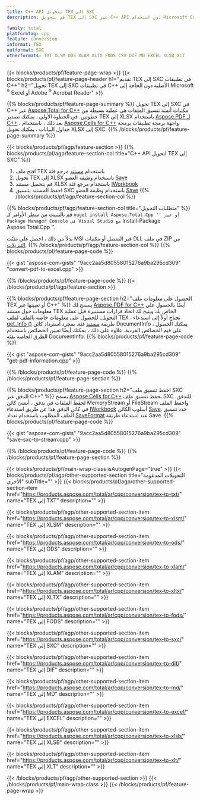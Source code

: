 ```yaml
---
title: C++ API لتحويل TEX إلى SXC
description: قم بتحويل TEX إلى SXC عبر C++ API دون استخدام Microsoft Excel أو Adobe Reader

family: total
platformtag: cpp
feature: conversion
informat: TEX
outformat: SXC
otherformats: TXT XLSM ODS XLAM XLTX FODS CSV DIF MD EXCEL XLSB XLT
---
```

{{< blocks/products/pf/feature-page-wrap >}}
{{< blocks/products/pf/feature-page-header h1="تقديم TEX إلى SXC في تطبيقات C++" h2="تحويل TEX إلى SXC في تطبيقات C++ الأصلية دون الحاجة إلى Microsoft <sup>&reg;</sup> Excel أو Adobe <sup>&reg;</sup> Acrobat Reader" >}}

{{% blocks/products/pf/feature-page-summary %}}
تحويل TEX إلى SXC في C++ عبر [Aspose.Total for C++](https://products.aspose.com/total/cpp/) مكتبات أتمتة تنسيق الملفات هي عملية بسيطة من خطوتين. في الخطوة الأولى ، يمكنك تصدير TEX إلى XLSX باستخدام [Aspose.PDF لـ C++](https://products.aspose.com/pdf/cpp/) ، بعد ذلك ، باستخدام [Aspose.Cells for C++](https://products.aspose.com/cells/cpp/) واجهة برمجة تطبيقات برمجة جداول البيانات ، يمكنك تحويل XLSX إلى SXC. 
{{% /blocks/products/pf/feature-page-summary  %}}

{{< blocks/products/pf/agp/feature-section >}}
{{% blocks/products/pf/agp/feature-section-col title="C++ API لتحويل TEX إلى SXC" %}}
1. افتح ملف TEX باستخدام [مستند](https://reference.aspose.com/pdf/cpp/class/aspose.pdf.document) مرجع فئة
2. تحويل TEX إلى XLSX باستخدام وظيفة العضو [Save](https://reference.aspose.com/pdf/cpp/class/aspose.pdf.document#a6383c010776212483f51cc41235924db)
3. قم بتحميل مستند XLSX باستخدام مرجع فئة [IWorkbook](https://reference.aspose.com/cells/cpp/class/aspose.cells.i_workbook)
4. احفظ المستند بتنسيق SXC باستخدام وظيفة العضو [Save](https://reference.aspose.com/cells/cpp/class/aspose.cells.i_workbook#a9460f52a2dec8f4bf623a4905167d997)
{{% /blocks/products/pf/agp/feature-section-col %}}

{{% blocks/products/pf/agp/feature-section-col title="متطلبات التحويل" %}}
قم بالتثبيت من سطر الأوامر كـ `` nuget install Aspose.Total.Cpp '' أو عبر Package Manager Console في Visual Studio مع `` Install-Package Aspose.Total.Cpp ''.

بدلاً من ذلك ، احصل على مثبّت MSI غير المتصل أو مكتبات DLL في ملف ZIP من [التنزيلات](https://downloads.aspose.com/total/cpp).
{{% /blocks/products/pf/agp/feature-section-col %}}
{{% blocks/products/pf/feature-page-code %}}

{{< gist "aspose-com-gists" "9acc2aa5d80558015276a9ba295cd309" "convert-pdf-to-excel.cpp" >}}



{{% /blocks/products/pf/feature-page-code %}}
{{< /blocks/products/pf/agp/feature-section >}}

{{% blocks/products/pf/feature-page-section  h2="الحصول على معلومات ملف TEX أو تعيينها عبر C++" %}}
يسمح لك [Aspose.PDF for C++](https://products.aspose.com/pdf/cpp/) أيضًا بالحصول على معلومات حول مستند TEX الخاص بك ويتيح لك اتخاذ قرارات مستنيرة قبل عملية التحويل. للحصول على معلومات خاصة بالملف لملف TEX ، تحتاج أولاً إلى استدعاء [get_Info ()](https://reference.aspose.com/pdf/cpp/class/aspose.pdf.document#ae7a6ba620499ffa0dbaa5c813ee96c4a) طريقة [مستند](https://reference.aspose.com/pdf/cpp/class/aspose.pdf.document) فئة. بمجرد استرداد كائن DocumentInfo ، يمكنك الحصول على قيم الخصائص الفردية. علاوة على ذلك ، يمكنك أيضًا تعيين الخصائص باستخدام الطرق الخاصة بفئة DocumentInfo.
{{% blocks/products/pf/feature-page-code %}}

{{< gist "aspose-com-gists" "9acc2aa5d80558015276a9ba295cd309" "get-pdf-information.cpp" >}}

{{% /blocks/products/pf/feature-page-code  %}}
{{% /blocks/products/pf/feature-page-section %}}

{{% blocks/products/pf/feature-page-section  h2="احفظ تنسيق ملف SXC للدفق عبر C++" %}}
يسمح [Aspose.Cells for C++](https://products.aspose.com/cells/net/) بحفظ تنسيق ملف SXC للتدفق. لحفظ الملفات في تدفق ، أنشئ كائن MemoryStream أو FileStream واحفظ الملف في كائن الدفق هذا عن طريق استدعاء [IWorkbook](https://reference.aspose.com/cells/cpp/class/aspose.cells.i_workbook) أسلوب الكائن [Save](https://reference.aspose.com/cells/cpp/class/aspose.cells.i_workbook#a77072cfb929787df9ad1f38b02f58349). حدد تنسيق الملف المطلوب باستخدام تعداد [SaveFormat](https://reference.aspose.com/cells/cpp/namespace/aspose.cells#a11cae527e4e68f1adcac8f47ea64481a) عند استدعاء طريقة Save.
{{% blocks/products/pf/feature-page-code %}}

{{< gist "aspose-com-gists" "9acc2aa5d80558015276a9ba295cd309" "save-sxc-to-stream.cpp" >}}

{{% /blocks/products/pf/feature-page-code  %}}
{{% /blocks/products/pf/feature-page-section %}}

{{< blocks/products/pf/main-wrap-class isAutogenPage="true" >}}
{{< blocks/products/pf/agp/other-supported-section title="التحويلات المدعومة الأخرى" subTitle="" >}}
{{< blocks/products/pf/agp/other-supported-section-item href="https://products.aspose.com/total/ar/cpp/conversion/tex-to-txt/" name="TEX إلى TXT" description="" >}}

{{< blocks/products/pf/agp/other-supported-section-item href="https://products.aspose.com/total/ar/cpp/conversion/tex-to-xlsm/" name="TEX إلى XLSM" description="" >}}

{{< blocks/products/pf/agp/other-supported-section-item href="https://products.aspose.com/total/ar/cpp/conversion/tex-to-ods/" name="TEX إلى ODS" description="" >}}

{{< blocks/products/pf/agp/other-supported-section-item href="https://products.aspose.com/total/ar/cpp/conversion/tex-to-xlam/" name="TEX إلى XLAM" description="" >}}

{{< blocks/products/pf/agp/other-supported-section-item href="https://products.aspose.com/total/ar/cpp/conversion/tex-to-xltx/" name="TEX إلى XLTX" description="" >}}

{{< blocks/products/pf/agp/other-supported-section-item href="https://products.aspose.com/total/ar/cpp/conversion/tex-to-fods/" name="TEX إلى FODS" description="" >}}

{{< blocks/products/pf/agp/other-supported-section-item href="https://products.aspose.com/total/ar/cpp/conversion/tex-to-sxc/" name="TEX إلى SXC" description="" >}}

{{< blocks/products/pf/agp/other-supported-section-item href="https://products.aspose.com/total/ar/cpp/conversion/tex-to-dif/" name="TEX إلى DIF" description="" >}}

{{< blocks/products/pf/agp/other-supported-section-item href="https://products.aspose.com/total/ar/cpp/conversion/tex-to-md/" name="TEX إلى MD" description="" >}}

{{< blocks/products/pf/agp/other-supported-section-item href="https://products.aspose.com/total/ar/cpp/conversion/tex-to-excel/" name="TEX إلى EXCEL" description="" >}}

{{< blocks/products/pf/agp/other-supported-section-item href="https://products.aspose.com/total/ar/cpp/conversion/tex-to-xlsb/" name="TEX إلى XLSB" description="" >}}

{{< blocks/products/pf/agp/other-supported-section-item href="https://products.aspose.com/total/ar/cpp/conversion/tex-to-xlt/" name="TEX إلى XLT" description="" >}}


{{< /blocks/products/pf/agp/other-supported-section >}}
{{< /blocks/products/pf/main-wrap-class >}}
{{< /blocks/products/pf/feature-page-wrap >}}